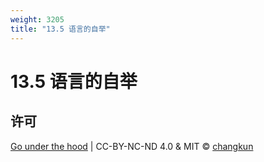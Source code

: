 ```yaml
---
weight: 3205
title: "13.5 语言的自举"
---
```


# 13.5 语言的自举

## 许可

[Go under the hood](https://github.com/changkun/go-under-the-hood) | CC-BY-NC-ND 4.0 & MIT &copy; [changkun](https://changkun.de)